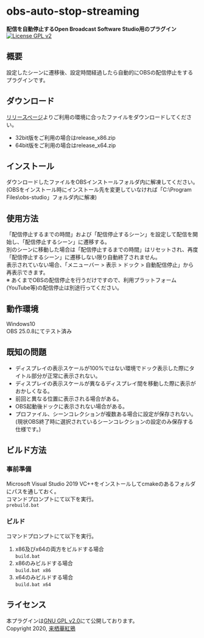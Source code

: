 # obs-auto-stop-streaming
**配信を自動停止するOpen Broadcast Software Studio用のプラグイン**  
[![License GPL v2](https://img.shields.io/badge/license-GPLv2-blue)](LICENSE)

## 概要
設定したシーンに遷移後、設定時間経過したら自動的にOBSの配信停止をするプラグインです。

## ダウンロード
[リリースページ](https://github.com/KaguaKurusu/obs-auto-stop-streaming/releases/)よりご利用の環境に合ったファイルをダウンロードしてください。
- 32bit版をご利用の場合はrelease_x86.zip
- 64bit版をご利用の場合はrelease_x64.zip

## インストール
ダウンロードしたファイルをOBSインストールフォルダ内に解凍してください。  
(OBSをインストール時にインストール先を変更していなければ「C:\Program Files\obs-studio」フォルダ内に解凍)

## 使用方法
「配信停止するまでの時間」および「配信停止するシーン」を設定して配信を開始し、「配信停止するシーン」に遷移する。  
別のシーンに移動した場合は「配信停止するまでの時間」はリセットされ、再度「配信停止するシーン」に遷移しない限り自動終了されません。  
表示されていない場合、「メニューバー > 表示 > ドック > 自動配信停止」から再表示できます。  
※ あくまでOBSの配信停止を行うだけですので、利用プラットフォーム(YouTube等)の配信停止は別途行ってください。

## 動作環境
Windows10  
OBS 25.0.8にてテスト済み

## 既知の問題
- ディスプレイの表示スケールが100%ではない環境でドック表示した際にタイトル部分が正常に表示されない。
- ディスプレイの表示スケールが異なるディスプレイ間を移動した際に表示がおかしくなる。
- 前回と異なる位置に表示される場合がある。
- OBS起動後ドックに表示されない場合がある。
- プロファイル、シーンコレクションが複数ある場合に設定が保存されない。(現状OBS終了時に選択されているシーンコレクションの設定のみ保存する仕様です。)

## ビルド方法
### 事前準備
Microsoft Visual Studio 2019 VC++をインストールしてcmakeのあるフォルダにパスを通しておく。  
コマンドプロンプトにて以下を実行。  
`prebuild.bat`

### ビルド
コマンドプロンプトにて以下を実行。
1. x86及びx64の両方をビルドする場合  
`build.bat`
2. x86のみビルドする場合  
`build.bat x86`
3. x64のみビルドする場合  
`build.bat x64`

## ライセンス
本プラグインは[GNU GPL v2.0](LICENSE)にて公開しております。  
Copyright 2020, [来栖華紅鴉](https://twitter.com/kagua_kurusu)